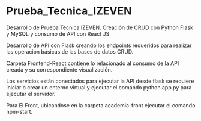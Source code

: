 # Prueba_Tecnica_IZEVEN
Desarrollo de Prueba Tecnica IZEVEN. Creación de CRUD con Python Flask y MySQL y consumo de API con React JS


Desarrollo de API con Flask creando los endpoints requeridos para realizar las operacion básicas de las bases de datos CRUD.

Carpeta Frontend-React contiene lo relacionado al consumo de la API creada y su correspondiente visualización.

Los servicios están conectados para ejecutar la API desde flask se requiere iniciar o crear un enterno virtual y ejecutar el comando python app.py para ejecutar el servidor.

Para El Front, ubicandose en la carpeta academia-front ejecutar el comando npm-start.

